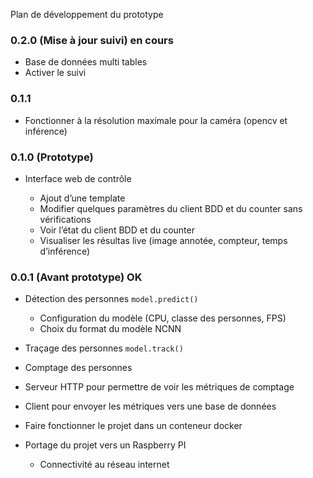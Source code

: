 Plan de développement du prototype

### 0.2.0 (Mise à jour suivi) en cours

* Base de données multi tables
* Activer le suivi

### 0.1.1 

* Fonctionner à la résolution maximale pour la caméra (opencv et inférence)

### 0.1.0 (Prototype)

* Interface web de contrôle

  * Ajout d’une template
  * Modifier quelques paramètres du client BDD et du counter sans vérifications
  * Voir l’état du client BDD et du counter
  * Visualiser les résultas live (image annotée, compteur, temps d’inférence)

### 0.0.1 (Avant prototype) OK

* Détection des personnes `model.predict()`

  * Configuration du modèle (CPU, classe des personnes, FPS)
  * Choix du format du modèle NCNN

* Traçage des personnes `model.track()`

* Comptage des personnes

* Serveur HTTP pour permettre de voir les métriques de comptage

* Client pour envoyer les métriques vers une base de données

* Faire fonctionner le projet dans un conteneur docker

* Portage du projet vers un Raspberry PI

  * Connectivité au réseau internet
